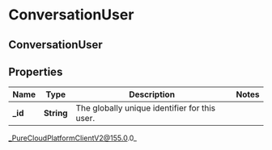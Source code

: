 # ConversationUser

## ConversationUser

## Properties

|Name | Type | Description | Notes|
|------------ | ------------- | ------------- | -------------|
| **_id** | **String** | The globally unique identifier for this user. | |



_PureCloudPlatformClientV2@155.0.0_

